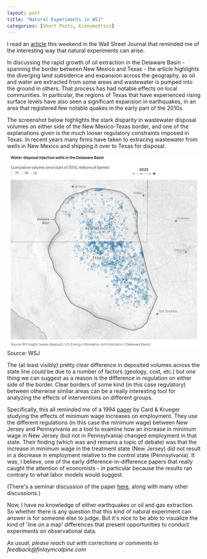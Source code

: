 ```yaml
---
layout: post
title: "Natural Experiments in WSJ"
categories: [Short Posts, Econometrics]
---
```


I read an [article](https://www.wsj.com/business/energy-oil/in-americas-biggest-oil-field-the-ground-is-swelling-and-buckling-9d66eb42?mod=hp_lead_pos9) this weekend in the Wall Street Journal that reminded me of the interesting way that natural experiments can arise. 

In discussing the rapid growth of oil extraction in the Delaware Basin - spanning the border between New Mexico and Texas - the article highlights the diverging land subsidence and expansion across the geography, as oil and water are extracted from some areas and wastewater is pumped into the ground in others. That process has had notable effects on local communities. In particular, the regions of Texas that have experienced rising surface levels have also seen a significant expansion in earthquakes, in an area that registered few notable quakes in the early part of the 2010s.

The screenshot below highlights the stark disparity in wastewater disposal volumes on either side of the New Mexico-Texas border, and one of the explanations given is the much looser regulatory constraints imposed in Texas. In recent years many firms have taken to extracing wastewater from wells in New Mexico and shipping it over to Texas for disposal.

![Water disposal in the Delaware Basin](../docs/assets/images/wsj-article-permian-apr2024.png)Source: WSJ

The (at least visibly) pretty clear difference in deposited volumes across the state line _could_ be due to a number of factors (geology, cost, etc.) but one thing we can suggest as a reason is the difference in regulation on either side of the border. Clear borders of some kind (in this case regulatory) between otherwise similar areas can be a really interesting tool for analyzing the effects of interventions on different groups. 

Specifically, this all reminded me of a 1994 [paper](https://davidcard.berkeley.edu/papers/njmin-aer.pdf) by Card & Krueger studying the effects of minimum wage increases on employment. They use the different regulations (in this case the minimum wage) between New Jersey and Pennsylvania as a tool to examine how an increase in minimum wage in New Jersey (but not in Pennsylvania) changed employment in that state. Their finding (which was and remains a topic of debate) was that the increase in minimum wage in the treatment state (New Jersey) did not result in a decrease in employment relative to the control state (Pennsylvania). It was, I believe, one of the early difference-in-difference papers that really caught the attention of economists - in particular because the results ran contrary to what labor models would suggest.

(There's a seminar discussion of the paper [here](https://www.eco.uc3m.es/docencia/EconomiaAplicada/materiales/CardKrueger94_en.pdf), along with many other discussions.)

Now, I have no knowledge of either earthquakes or oil and gas extraction. So whether there is any question that this kind of natural experiment can answer is for someone else to judge. But it's nice to be able to visualize the kind of 'line on a map' differences that present opportunities to conduct experiments on observational data.

_As usual, please reach out with corrections or comments to feedback@finlaymcalpine.com_
